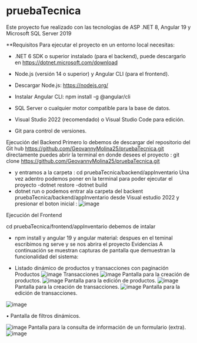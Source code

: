 # pruebaTecnica
Este proyecto fue realizado con las tecnologias de ASP .NET 8, Angular 19 y Microsoft SQL Server 2019

**Requisitos
Para ejecutar el proyecto en un entorno local necesitas:

- .NET 6 SDK o superior instalado (para el backend), puede descargarlo en https://dotnet.microsoft.com/download

- Node.js (versión 14 o superior) y Angular CLI (para el frontend).
- Descargar Node.js: https://nodejs.org/
- Instalar Angular CLI: npm install -g @angular/cli
- SQL Server o cualquier motor compatible para la base de datos.
- Visual Studio 2022 (recomendado) o Visual Studio Code para edición.
- Git para control de versiones.

Ejecución del Backend
Primero lo debemos de descargar del repositorio del Git hub https://github.com/GeovannyMolina25/pruebaTecnica.git
directamente puedes abrir la terminal en donde desees el proyecto : git clone https://github.com/GeovannyMolina25/pruebaTecnica.git
- y entramos a la carpeta :
cd pruebaTecnica/backend/appInventario
Una vez adentro podemos poner en la terminal para poder ejecutar el proyecto
-dotnet restore
-dotnet build
- dotnet run
o podemos entrar ala carpeta del backent pruebaTecnica/backend/appInventario desde Visual estudio 2022 y presionar el boton inicial :
![image](https://github.com/user-attachments/assets/ed588a87-129f-4aed-b57d-805eb552c887)

Ejecución del Frontend

cd pruebaTecnica/frontend/appInventario
debemos de intalar 
- npm install
y angular 19 y angular material: 
despues en el teminal escribimos ng serve
y se nos abrira el proyecto
Evidencias
A continuación se muestran capturas de pantalla que demuestran la funcionalidad del sistema:

- Listado dinámico de productos y transacciones con paginación
Productos
![image](https://github.com/user-attachments/assets/33c92b6f-f5e4-492b-b5a6-64b54dde48e3)
Transacciones
 ![image](https://github.com/user-attachments/assets/ad894c30-4019-47aa-abc8-918e1944e9ca)
Pantalla para la creación de productos.
![image](https://github.com/user-attachments/assets/0b5e2b79-3e3f-4058-8a44-4ba71f3f2c2f)
Pantalla para la edición de productos.
![image](https://github.com/user-attachments/assets/bf1c746a-b817-4de7-8af6-7341efb02204)
Pantalla para la creación de transacciones.
![image](https://github.com/user-attachments/assets/78d3bcfc-60c4-4814-a068-19891ad0be76)
Pantalla para la edición de transacciones.

![image](https://github.com/user-attachments/assets/b5cbbeae-2294-4040-9f27-7aca55e14fd3)

• Pantalla de filtros dinámicos.

![image](https://github.com/user-attachments/assets/daf8be41-e3a8-4d68-af58-664b8c6642bd)
Pantalla para la consulta de información de un formulario (extra).
![image](https://github.com/user-attachments/assets/319ae991-6ab4-4679-a619-09e81708725c)

